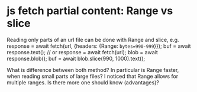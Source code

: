
# js fetch partial content: Range vs slice

Reading only parts of an url file can be done with Range and slice, e.g.
response = await fetch(url, {headers: {Range: `bytes=990-999`}});
buf = await response.text();
// or
response = await fetch(url);
blob = await response.blob();
buf = await blob.slice(990, 1000).text();

What is difference between both method?
In particular is Range faster, when reading small parts of large files?
I noticed that Range allows for multiple ranges. Is there more one should know (advantages)?

        